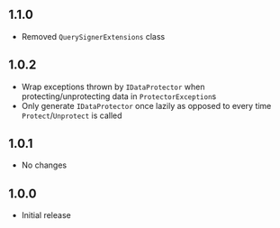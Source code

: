 1.1.0
-----

* Removed `QuerySignerExtensions` class

1.0.2
-----

* Wrap exceptions thrown by `IDataProtector` when protecting/unprotecting data in `ProtectorException`s
* Only generate `IDataProtector` once lazily as opposed to every time `Protect`/`Unprotect` is called

1.0.1
-----

* No changes

1.0.0
-----

* Initial release
